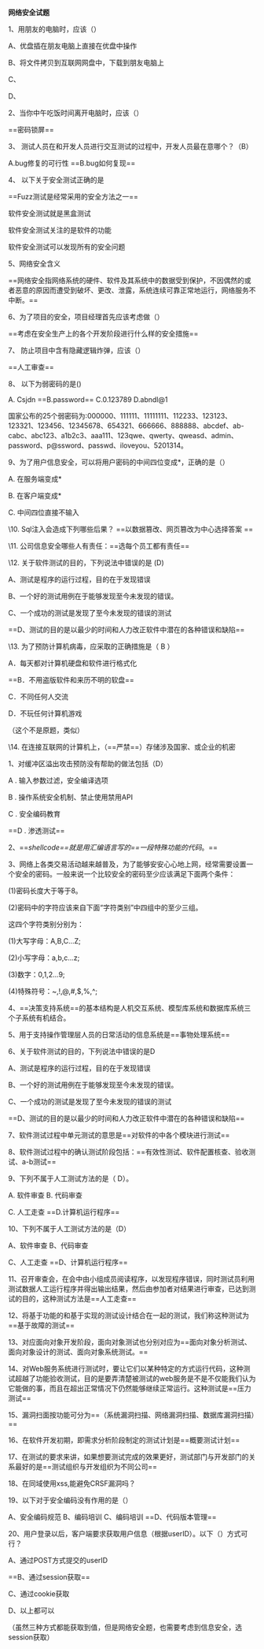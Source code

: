 **网络安全试题**

1、用朋友的电脑时，应该（）

A、优盘插在朋友电脑上直接在优盘中操作

B、将文件拷贝到互联网网盘中，下载到朋友电脑上

C、 

D、 

2、当你中午吃饭时间离开电脑时，应该（）

  ==密码锁屏==

3、 测试人员在和开发人员进行交互测试的过程中，开发人员最在意哪个？（B）

A.bug修复的可行性 ==B.bug如何复现== 

4、 以下关于安全测试正确的是

==Fuzz测试是经常采用的安全方法之一==

软件安全测试就是黑盒测试

软件安全测试关注的是软件的功能

软件安全测试可以发现所有的安全问题 

5、网络安全含义 

  ==网络安全指网络系统的硬件、软件及其系统中的数据受到保护，不因偶然的或者恶意的原因而遭受到破坏、更改、泄露，系统连续可靠正常地运行，网络服务不中断。==

6、为了项目的安全，项目经理首先应该考虑做（）

  ==考虑在安全生产上的各个开发阶段进行什么样的安全措施==

7、 防止项目中含有隐藏逻辑炸弹，应该（）

  ==人工审查==

8、 以下为弱密码的是()

A. Csjdn  ==B.password==  C.0.123789 D.abndl@1

  国家公布的25个弱密码为:000000、111111、11111111、112233、123123、123321、123456、12345678、654321、666666、888888、abcdef、ab-cabc、abc123、a1b2c3、aaa111、123qwe、qwerty、qweasd、admin、password、p@ssword、passwd、iloveyou、5201314。

9、为了用户信息安全，可以将用户密码的中间四位变成*，正确的是（） 

A. 在服务端变成*

B. 在客户端变成* 

C. 中间四位直接不输入 

\10.  Sql注入会造成下列哪些后果？ ==以数据篡改、网页篡改为中心选择答案 == 

\11.  公司信息安全哪些人有责任：==选每个员工都有责任==

\12.  关于软件测试的目的，下列说法中错误的是 (D) 

A、测试是程序的运行过程，目的在于发现错误

B、一个好的测试用例在于能够发现至今未发现的错误。

C、一个成功的测试是发现了至今未发现的错误的测试

==D、测试的目的是以最少的时间和人力改正软件中潜在的各种错误和缺陷==

\13. 为了预防计算机病毒，应采取的正确措施是（ B ） 

 A．每天都对计算机硬盘和软件进行格式化  

==B．不用盗版软件和来历不明的软盘==

 C．不同任何人交流            

 D．不玩任何计算机游戏

（这个不是原题，类似）

\14. 在连接互联网的计算机上，（==严禁==）存储涉及国家、或企业的机密 

 

 

1、对缓冲区溢出攻击预防没有帮助的做法包括（D）

A . 输入参数过滤，安全编译选项

B . 操作系统安全机制、禁止使用禁用API

C . 安全编码教育

==D . 渗透测试==

2、==*shellcode==*就是用汇编语言写的==*一段*特殊功能的*代码*。==

3、网络上各类交易活动越来越普及，为了能够安安心心地上网，经常需要设置一个安全的密码。一般来说一个比较安全的密码至少应该满足下面两个条件：

(1)密码长度大于等于8。

(2)密码中的字符应该来自下面“字符类别”中四组中的至少三组。 

这四个字符类别分别为：

(1)大写字母：A,B,C...Z;

(2)小写字母：a,b,c...z;

(3)数字：0,1,2...9;

(4)特殊符号：~,!,@,#,$,%,^; 

4、==决策支持系统==的基本结构是人机交互系统、模型库系统和数据库系统三个子系统有机结合。

5、用于支持操作管理层人员的日常活动的信息系统是==事物处理系统==

6、关于软件测试的目的，下列说法中错误的是D

A、测试是程序的运行过程，目的在于发现错误

B、一个好的测试用例在于能够发现至今未发现的错误。

C、一个成功的测试是发现了至今未发现的错误的测试

==D、测试的目的是以最少的时间和人力改正软件中潜在的各种错误和缺陷==

7、软件测试过程中单元测试的意思是==对软件的中各个模块进行测试==

8、软件测试过程中的确认测试阶段包括：==有效性测试、软件配置核查、验收测试、a-b测试==

9、下列不属于人工测试方法的是（ D）。 

A. 软件审查          B. 代码审查   

C. 人工走查          ==D.计算机运行程序==

10、下列不属于人工测试方法的是（D）

A、软件审查   B、代码审查

C、人工走查    ==D、计算机运行程序==

11、召开审查会，在会中由小组成员阅读程序，以发现程序错误，同时测试员利用测试数据人工运行程序并得出输出结果，然后由参加者对结果进行审查，已达到测试的目的，这种测试方法是==人工走查==

12、将基于功能的和基于实现的测试设计结合在一起的测试，我们称这种测试为==基于故障的测试==

13、对应面向对象开发阶段，面向对象测试也分别对应为==面向对象分析测试、面向对象设计的测试、面向对象系统测试。==

14、对Web服务系统进行测试时，要让它们以某种特定的方式运行代码，这种测试超越了功能验收测试，目的是要弄清楚被测试的web服务是不是不仅能我们认为它能做的事，而且在超出正常情况下仍然能够继续正常运行。这种测试是==压力测试==

15、漏洞扫面按功能可分为==（系统漏洞扫描、网络漏洞扫描、数据库漏洞扫描）==

16、在软件开发初期，即需求分析阶段制定的测试计划是==概要测试计划==

17、在测试的要求来讲，如果想要测试完成的效果更好，测试部门与开发部门的关系最好的是==测试组织与开发组织为不同公司==

18、在同域使用xss,能避免CRSF漏洞吗？

19、以下对于安全编码没有作用的是（） 

  A、安全编码规范 B、编码培训 C、编码培训 ==D、代码版本管理==

20、用户登录以后，客户端要求获取用户信息（根据userID）。以下（）方式可行？

  A、通过POST方式提交的userID

  ==B、通过session获取==

  C、通过cookie获取

  D、以上都可以

（虽然三种方式都能获取到值，但是网络安全题，也需要考虑到信息安全，选session获取）

 

 

 

 